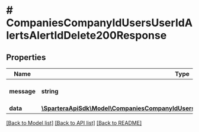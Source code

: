 # # CompaniesCompanyIdUsersUserIdAlertsAlertIdDelete200Response

## Properties

Name | Type | Description | Notes
------------ | ------------- | ------------- | -------------
**message** | **string** | Response status message |
**data** | [**\SparteraApiSdk\Model\CompaniesCompanyIdUsersUserIdAlertsAlertIdDelete200ResponseData**](CompaniesCompanyIdUsersUserIdAlertsAlertIdDelete200ResponseData.md) |  |

[[Back to Model list]](../../README.md#models) [[Back to API list]](../../README.md#endpoints) [[Back to README]](../../README.md)
